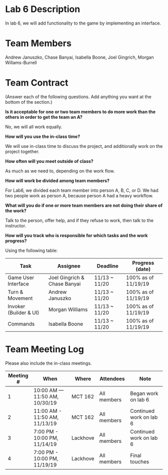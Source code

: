 ﻿# Lab 6 Description
In lab 6, we will add functionality to the game by implementing an interface. 

# Team Members 
Andrew Januszko, Chase Banyai, Isabella Boone, Joel Gingrich, Morgan Willams-Burrell


# Team Contract


(Answer each of the following questions. Add anything you want at the bottom of
the section.)

**Is it acceptable for one or two team members to do more work than the others
in order to get the team an A?**

No, we will all work equally.

**How will you use the in-class time?**

We will use in-class time to discuss the project, and additionally work
on the project together.  

**How often will you meet outside of class?**

As much as we need to, depending on the work flow.  

**How will work be divided among team members?**

For Lab6, we divided each team member into person A, B, C, or D. We had two people 
work as person A, because person A had a heavy workflow.  

**What will you do if one or more team members are not doing their share of the work?**

Talk to the person, offer help, and if they refuse to work, then talk to the instructor.  

**How will you track who is responsible for which tasks and the work progress?**

Using the following table:

| Task | Assignee | Deadline | Progress (date) |
|---|---|---|---|
| Game User Interface | Joel Gingrich & Chase Banyai | 11/13 ~ 11/20 | 100% as of 11/19/19 |
| Turn & Movement | Andrew Januszko | 11/13 ~ 11/20 | 100% as of 11/19/19 |
| Invoker (Builder & UI) | Morgan Williams | 11/13 ~ 11/20 | 100% as of 11/19/19 |
| Commands | Isabella Boone | 11/13 ~ 11/20 | 100% as of 11/19/19 |

# Team Meeting Log

Please also include the in-class meetings.

| Meeting # | When | Where | Attendees | Note |
|---|---|---|---|---|
| 1 | 10:00 AM — 11:50 AM, 10/30/19 | MCT 162 | All members | Began work on lab 6 |
| 2 | 11:00 AM - 11:50 AM, 11/13/19 | MCT 162 | All members | Continued work on lab 6 |
| 3 | 7:00 PM - 10:00 PM, 11/14/19 | Lackhove | All members | Continued work on lab 6 |
| 4 | 7:00 PM - 10:00 PM, 11/19/19 | Lackhove | All members | Final touches | 